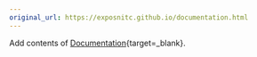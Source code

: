 ```yaml
---
original_url: https://exposnitc.github.io/documentation.html
---
```

Add contents of [Documentation](https://exposnitc.github.io/documentation.html){target=_blank}.